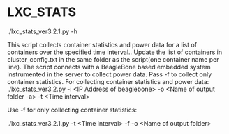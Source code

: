 LXC_STATS
=========
./lxc_stats_ver3.2.1.py -h

This script collects container statistics and power data for a list of containers over the specified time interval.. 
Update the list of containers in cluster_config.txt in the same folder as the script(one container name per line).
The script connects with a BeagleBone based embedded system instrumented in the server to collect power data. 
Pass -f to collect only container statistics.
 For collecting container statistics and power data:
./lxc_stats_ver3.2.py -i \<IP Address of beaglebone\> -o \<Name of output folder -a\> -t \<Time interval\>

 Use -f for only collecting container statistics:

./lxc_stats_ver3.2.1.py -t \<Time interval\> -f -o \<Name of output folder\>
